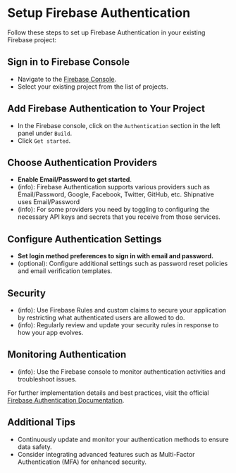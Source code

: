 # Setup Firebase Authentication

Follow these steps to set up Firebase Authentication in your existing Firebase project:

## Sign in to Firebase Console

- Navigate to the [Firebase Console](https://console.firebase.google.com/).
- Select your existing project from the list of projects.

## Add Firebase Authentication to Your Project

- In the Firebase console, click on the `Authentication` section in the left panel under `Build`.
- Click `Get started`.

## Choose Authentication Providers

- **Enable Email/Password to get started**.
- (info): Firebase Authentication supports various providers such as Email/Password, Google, Facebook, Twitter, GitHub, etc. Shipnative uses Email/Password
- (info): For some providers you need by toggling to configuring the necessary API keys and secrets that you receive from those services.

## Configure Authentication Settings

- **Set login method preferences to sign in with email and password.**
- (optional): Configure additional settings such as password reset policies and email verification templates.

## Security

- (info): Use Firebase Rules and custom claims to secure your application by restricting what authenticated users are allowed to do.
- (info): Regularly review and update your security rules in response to how your app evolves.

## Monitoring Authentication

- (info): Use the Firebase console to monitor authentication activities and troubleshoot issues.

For further implementation details and best practices, visit the official [Firebase Authentication Documentation](https://firebase.google.com/docs/auth).

## Additional Tips

- Continuously update and monitor your authentication methods to ensure data safety.
- Consider integrating advanced features such as Multi-Factor Authentication (MFA) for enhanced security.
